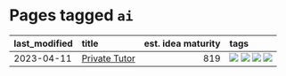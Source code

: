 # Pages tagged `ai`

|last_modified|title|est. idea maturity|tags
|:---|:---|---:|:---|
|2023-04-11|[Private Tutor](../private_tutor.md)|819|[![](https://img.shields.io/badge/tag-ai-b59164)](../tags/ai.md) [![](https://img.shields.io/badge/tag-discussion-2b1224)](../tags/discussion.md) [![](https://img.shields.io/badge/tag-education-869cae)](../tags/education.md) [![](https://img.shields.io/badge/tag-startup-3c7f53)](../tags/startup.md)|